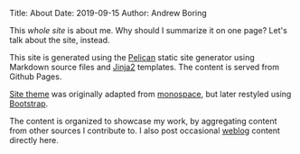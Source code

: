 Title: About
Date: 2019-09-15
Author: Andrew Boring


This _whole site_ is about me. Why should I summarize it on one page?
Let's talk about the site, instead.

This site is generated using the [Pelican](https://getpelican.com) static site generator using Markdown source files and [Jinja2](https://palletsprojects.com/p/jinja/) templates. The content is served from Github Pages.

[Site theme](#) was originally adapted from [monospace](https://github.com/getpelican/pelican-themes/tree/master/monospace), but later restyled using [Bootstrap](https://getbootstrap.com).

The content is organized to showcase my work, by aggregating content from other sources I contribute to. I also post occasional [weblog](https://andrewboring.com/categories/weblog.html) content directly here.
